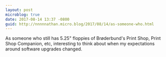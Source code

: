 ```yaml
---
layout: post
microblog: true
date: 2017-08-14 13:37 -0800
guid: http://nnnnnathan.micro.blog/2017/08/14/as-someone-who.html
---
```

As someone who still has 5.25" floppies of Brøderbund's Print Shop, Print Shop Companion, etc, interesting to think about when my expectations around software upgrades changed.
